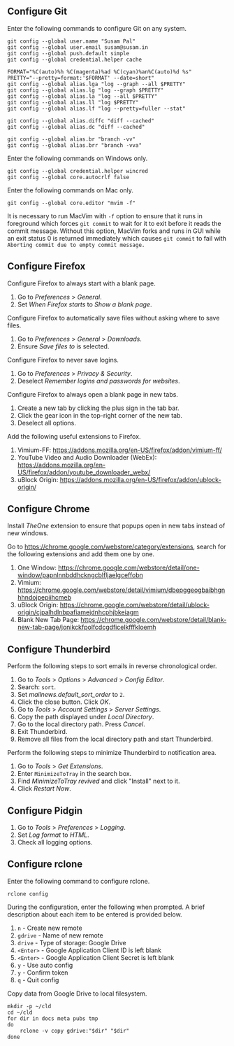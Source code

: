 Configure Git
-------------
Enter the following commands to configure Git on any system.

    git config --global user.name "Susam Pal"
    git config --global user.email susam@susam.in
    git config --global push.default simple
    git config --global credential.helper cache

    FORMAT="%C(auto)%h %C(magenta)%ad %C(cyan)%an%C(auto)%d %s"
    PRETTY="--pretty=format:'$FORMAT' --date=short"
    git config --global alias.lga "log --graph --all $PRETTY"
    git config --global alias.lg "log --graph $PRETTY"
    git config --global alias.la "log --all $PRETTY"
    git config --global alias.ll "log $PRETTY"
    git config --global alias.lf "log --pretty=fuller --stat"

    git config --global alias.diffc "diff --cached"
    git config --global alias.dc "diff --cached"

    git config --global alias.br "branch -vv"
    git config --global alias.brr "branch -vva"

Enter the following commands on Windows only.

    git config --global credential.helper wincred
    git config --global core.autocrlf false

Enter the following commands on Mac only.

    git config --global core.editor "mvim -f"

It is necessary to run MacVim with `-f` option to ensure that it runs in
foreground which forces `git commit` to wait for it to exit before it
reads the commit message. Without this option, MacVim forks and runs in
GUI while an exit status 0 is returned immediately which causes `git
commit` to fail with `Aborting commit due to empty commit message.`


Configure Firefox
-----------------
Configure Firefox to always start with a blank page.

 1. Go to *Preferences* > *General*.
 2. Set *When Firefox starts* to *Show a blank page*.

Configure Firefox to automatically save files without asking where to
save files.

 1. Go to *Preferences* > *General* > *Downloads*.
 2. Ensure *Save files to* is selected.

Configure Firefox to never save logins.

 1. Go to *Preferences* > *Privacy & Security*.
 2. Deselect *Remember logins and passwords for websites*.

Configure Firefox to always open a blank page in new tabs.

 1. Create a new tab by clicking the plus sign in the tab bar.
 2. Click the gear icon in the top-right corner of the new tab.
 3. Deselect all options.

Add the following useful extensions to Firefox.

 1. Vimium-FF: https://addons.mozilla.org/en-US/firefox/addon/vimium-ff/
 2. YouTube Video and Audio Downloader (WebEx):
    https://addons.mozilla.org/en-US/firefox/addon/youtube_downloader_webx/
 3. uBlock Origin: https://addons.mozilla.org/en-US/firefox/addon/ublock-origin/


Configure Chrome
----------------
Install *TheOne* extension to ensure that popups open in new tabs
instead of new windows.

Go to <https://chrome.google.com/webstore/category/extensions>, search
for the following extensions and add them one by one.

 1. One Window: https://chrome.google.com/webstore/detail/one-window/papnlnnbddhckngcblfljaelgceffobn
 2. Vimium: https://chrome.google.com/webstore/detail/vimium/dbepggeogbaibhgnhhndojpepiihcmeb
 3. uBlock Origin: https://chrome.google.com/webstore/detail/ublock-origin/cjpalhdlnbpafiamejdnhcphjbkeiagm
 4. Blank New Tab Page: https://chrome.google.com/webstore/detail/blank-new-tab-page/jonikckfpolfcdcgdficelkfffkloemh


Configure Thunderbird
---------------------
Perform the following steps to sort emails in reverse chronological
order.

 1. Go to *Tools* > *Options* > *Advanced* > *Config Editor*.
 2. Search: `sort`.
 3. Set *mailnews.default_sort_order* to `2`.
 4. Click the close button. Click *OK*.
 5. Go to *Tools* > *Account Settings* > *Server Settings*.
 6. Copy the path displayed under *Local Directory*.
 7. Go to the local directory path. Press *Cancel*.
 8. Exit Thunderbird.
 9. Remove all files from the local directory path and start
    Thunderbird.

Perform the following steps to minimize Thunderbird to notification
area.

 1. Go to *Tools* > *Get Extensions*.
 2. Enter `MinimizeToTray` in the search box.
 3. Find *MinimizeToTray revived* and click "Install" next to it.
 4. Click *Restart Now*.


Configure Pidgin
----------------
 1. Go to *Tools* > *Preferences* > *Logging*.
 2. Set *Log format* to *HTML*.
 3. Check all logging options.


Configure rclone
----------------
Enter the following command to configure rclone.

    rclone config

During the configuration, enter the following when prompted. A brief
description about each item to be entered is provided below.

 1. `n` - Create new remote
 2. `gdrive` - Name of new remote
 3. `drive` - Type of storage: Google Drive
 4. `<Enter>` - Google Application Client ID is left blank
 5. `<Enter>` - Google Application Client Secret is left blank
 6. `y` - Use auto config
 7. `y` - Confirm token
 8. `q` - Quit config

Copy data from Google Drive to local filesystem.

    mkdir -p ~/cld
    cd ~/cld
    for dir in docs meta pubs tmp
    do
        rclone -v copy gdrive:"$dir" "$dir"
    done
